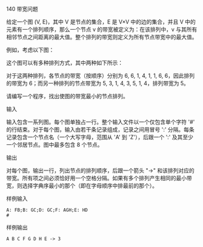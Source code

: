 140 带宽问题

给定一个图 (V, E)，其中 V 是节点的集合，E 是 V×V 中的边的集合，并且 V 中的元素有一个排列顺序，那么一个节点 v 的带宽被定义为：在该排列中，v 与其所有相邻节点之间距离的最大值。整个排列的带宽则定义为所有节点带宽中的最大值。

例如，考虑以下图：

这个图可以有多种排列方式，其中两种如下所示：

对于这两种排列，各节点的带宽（按顺序）分别为 6, 6, 1, 4, 1, 1, 6, 6，因此排列的带宽为 6；而另一种排列的节点带宽为 5, 3, 1, 4, 3, 5, 1, 4，排列带宽为 5。

请编写一个程序，找出使图的带宽最小的节点排列。

输入

输入包含一系列图。每个图单独占一行。整个输入文件以一个仅包含单个字符 '#' 的行结束。对于每个图，输入由若干条记录组成，记录之间用冒号 ':' 分隔。每条记录包含一个节点名（一个大写字母，范围从 'A' 到 'Z'），后跟一个 ':' 及其至少一个邻居节点。图中最多包含 8 个节点。

输出

对每个图，输出一行，列出节点的排列顺序，后跟一个箭头 "->" 和该排列对应的带宽。所有项之间必须恰好用一个空格分隔。如果有多个排列产生相同的最小带宽，则选择字典序最小的那个（即在字母顺序中排最前的那个）。

样例输入
```
A: FB;B: GC;D: GC;F: AGH;E: HD
#
```

样例输出
```
A B C F G D H E -> 3
```